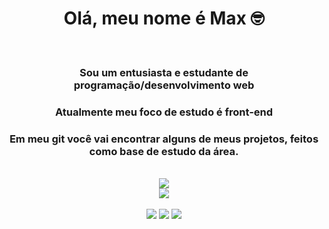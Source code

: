 <h1 align = center >Olá, meu nome é Max 🤓</h1> <br>
<h3 align = center >Sou um entusiasta e estudante de programação/desenvolvimento web</h3>
<h3 align = center >Atualmente meu foco de estudo é front-end</h3>
<h3 align = center >Em meu git você vai encontrar alguns de meus projetos, feitos como base de estudo da área.</h3> <br>
<div align = "center">

<img src = "https://cdn.discordapp.com/attachments/958730643834044417/1046087957641166868/ezgif-1-ab386801c2.gif">

</div>

<div align = "center">
  <img src = "https://github-readme-stats.vercel.app/api?username=deevmax&show_icons=true&theme=midnight-purple">
  
  
</div> <br>

<div align = 'center'>
  <img src = "https://img.shields.io/badge/HTML-239120?style=for-the-badge&logo=html5&logoColor=white">
  <img src = "https://img.shields.io/badge/CSS-239120?&style=for-the-badge&logo=css3&logoColor=white">
  <img src = "https://img.shields.io/badge/JavaScript-F7DF1E?style=for-the-badge&logo=javascript&logoColor=black">
 

</div>

